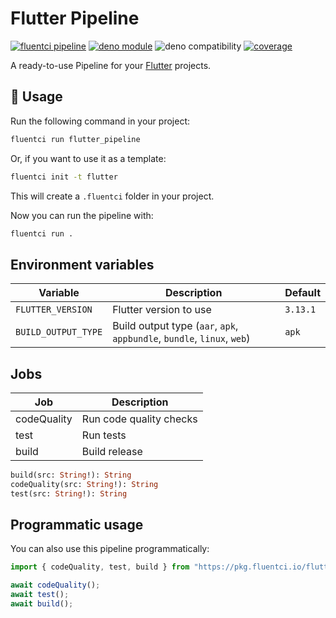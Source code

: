 # Flutter Pipeline

[![fluentci pipeline](https://img.shields.io/badge/dynamic/json?label=pkg.fluentci.io&labelColor=%23000&color=%23460cf1&url=https%3A%2F%2Fapi.fluentci.io%2Fv1%2Fpipeline%2Fflutter_pipeline&query=%24.version)](https://pkg.fluentci.io/flutter_pipeline)
[![deno module](https://shield.deno.dev/x/flutter_pipeline)](https://deno.land/x/flutter_pipeline)
![deno compatibility](https://shield.deno.dev/deno/^1.37)
[![coverage](https://img.shields.io/codecov/c/gh/fluent-ci-templates/flutter-pipeline)](https://codecov.io/gh/fluent-ci-templates/flutter-pipeline)

A ready-to-use Pipeline for your [Flutter](https://flutter.dev/) projects.

## 🚀 Usage

Run the following command in your project:

```bash
fluentci run flutter_pipeline
```

Or, if you want to use it as a template:

```bash
fluentci init -t flutter
```

This will create a `.fluentci` folder in your project.

Now you can run the pipeline with:

```bash
fluentci run .
```

## Environment variables

| Variable            | Description            | Default  |
| ------------------- | ---------------------- | -------- |
| `FLUTTER_VERSION`   | Flutter version to use | `3.13.1` |
| `BUILD_OUTPUT_TYPE` | Build output type (`aar`, `apk`, `appbundle`, `bundle`, `linux`, `web`)      | `apk`    |


## Jobs

| Job          | Description             |
| ------------ | ----------------------- |
| codeQuality  | Run code quality checks |
| test         | Run tests               |
| build        | Build release           |


```graphql
build(src: String!): String
codeQuality(src: String!): String
test(src: String!): String
```

## Programmatic usage

You can also use this pipeline programmatically:

```ts
import { codeQuality, test, build } from "https://pkg.fluentci.io/flutter_pipeline@v0.5.1/mod.ts";

await codeQuality();
await test();
await build();
```
